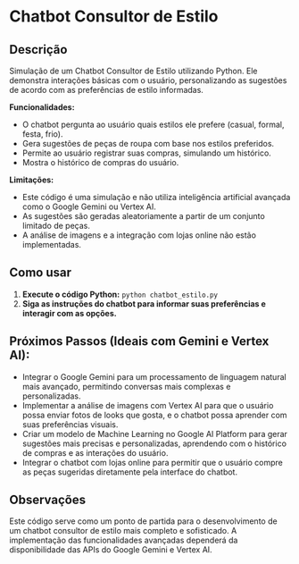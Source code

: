# Chatbot Consultor de Estilo 

## Descrição

Simulação de um Chatbot Consultor de Estilo utilizando Python. Ele demonstra interações básicas com o usuário, personalizando as sugestões de acordo com as preferências de estilo informadas. 

**Funcionalidades:**

* O chatbot pergunta ao usuário quais estilos ele prefere (casual, formal, festa, frio).
* Gera sugestões de peças de roupa com base nos estilos preferidos.
* Permite ao usuário registrar suas compras, simulando um histórico.
* Mostra o histórico de compras do usuário.

**Limitações:**

* Este código é uma simulação e não utiliza inteligência artificial avançada como o Google Gemini ou Vertex AI.
* As sugestões são geradas aleatoriamente a partir de um conjunto limitado de peças.
* A análise de imagens e a integração com lojas online não estão implementadas.

## Como usar

1. **Execute o código Python:** `python chatbot_estilo.py` 
2. **Siga as instruções do chatbot para informar suas preferências e interagir com as opções.**

## Próximos Passos (Ideais com Gemini e Vertex AI):

* Integrar o Google Gemini para um processamento de linguagem natural mais avançado, permitindo conversas mais complexas e personalizadas.
* Implementar a análise de imagens com Vertex AI para que o usuário possa enviar fotos de looks que gosta, e o chatbot possa aprender com suas preferências visuais.
* Criar um modelo de Machine Learning no Google AI Platform para gerar sugestões mais precisas e personalizadas, aprendendo com o histórico de compras e as interações do usuário.
* Integrar o chatbot com lojas online para permitir que o usuário compre as peças sugeridas diretamente pela interface do chatbot.

## Observações

Este código serve como um ponto de partida para o desenvolvimento de um chatbot consultor de estilo mais completo e sofisticado. A implementação das funcionalidades avançadas dependerá da disponibilidade das APIs do Google Gemini e Vertex AI.
